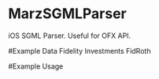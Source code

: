 # MarzSGMLParser
iOS SGML Parser. Useful for OFX API.

#Example Data
<OFX>
  <INVACCTFROM>
    <BROKERID>Fidelity Investments
    <ACCTID>FidRoth
  </INVACCTFROM>
</OFX>


#Example Usage
